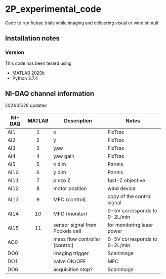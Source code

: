 # 2P_experimental_code
Code to run fictrac trials while imaging and delivering visual or wind stimuli

## Installation notes
### Version
This code has been tested using
- MATLAB 2020b
- Python 3.7.4

## NI-DAQ channel information
2021/05/28 updated

| NI-DAQ  | MATLAB | Description | Notes |
| ------- |:------:| ----------- | ----- |
| AI1 | 1 | x | FicTrac |
| AI2 | 2 | y | FicTrac |
| AI3 | 3 | yaw | FicTrac |
| AI4 | 4 | yaw gain | FicTrac |
| AI5 | 5 | x dim | Panels |
| AI10 | 6 | y dim | Panels |
| AI11 | 7 | piezo Z | fast-Z objective|
| AI12 | 8 | motor position | wind device|
| AI13 | 9 | MFC (control) | copy of the control signal |
| AI14 | 10 | MFC (monitor) | 0-5V corresponds to 0-2L/min |
| AI15 | 11 | sensor signal from Pockels cell | for monitoring laser power |
| AO0 |  | mass flow controller (control) | 0-5V corresponds to 0-2L/min |
| DO0 |  | imaging trigger| ScanImage |
| DO1 |  | valve ON/OFF | MFC |
| DO6 |  | acquisition stop? | ScanImage |
